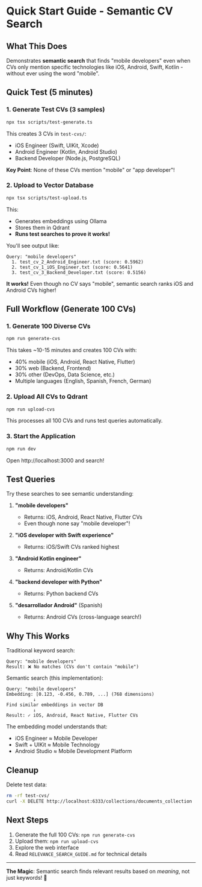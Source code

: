 # Quick Start Guide - Semantic CV Search

## What This Does

Demonstrates **semantic search** that finds "mobile developers" even when CVs only mention specific technologies like iOS, Android, Swift, Kotlin - without ever using the word "mobile".

## Quick Test (5 minutes)

### 1. Generate Test CVs (3 samples)
```bash
npx tsx scripts/test-generate.ts
```

This creates 3 CVs in `test-cvs/`:
- iOS Engineer (Swift, UIKit, Xcode)
- Android Engineer (Kotlin, Android Studio)
- Backend Developer (Node.js, PostgreSQL)

**Key Point**: None of these CVs mention "mobile" or "app developer"!

### 2. Upload to Vector Database
```bash
npx tsx scripts/test-upload.ts
```

This:
- Generates embeddings using Ollama
- Stores them in Qdrant
- **Runs test searches to prove it works!**

You'll see output like:
```
Query: "mobile developers"
  1. test_cv_2_Android_Engineer.txt (score: 0.5962)
  2. test_cv_1_iOS_Engineer.txt (score: 0.5641)
  3. test_cv_3_Backend_Developer.txt (score: 0.5156)
```

**It works!** Even though no CV says "mobile", semantic search ranks iOS and Android CVs higher!

## Full Workflow (Generate 100 CVs)

### 1. Generate 100 Diverse CVs
```bash
npm run generate-cvs
```

This takes ~10-15 minutes and creates 100 CVs with:
- 40% mobile (iOS, Android, React Native, Flutter)
- 30% web (Backend, Frontend)
- 30% other (DevOps, Data Science, etc.)
- Multiple languages (English, Spanish, French, German)

### 2. Upload All CVs to Qdrant
```bash
npm run upload-cvs
```

This processes all 100 CVs and runs test queries automatically.

### 3. Start the Application
```bash
npm run dev
```

Open http://localhost:3000 and search!

## Test Queries

Try these searches to see semantic understanding:

1. **"mobile developers"**
   - Returns: iOS, Android, React Native, Flutter CVs
   - Even though none say "mobile developer"!

2. **"iOS developer with Swift experience"**
   - Returns: iOS/Swift CVs ranked highest

3. **"Android Kotlin engineer"**
   - Returns: Android/Kotlin CVs

4. **"backend developer with Python"**
   - Returns: Python backend CVs

5. **"desarrollador Android"** (Spanish)
   - Returns: Android CVs (cross-language search!)

## Why This Works

Traditional keyword search:
```
Query: "mobile developers"
Result: ❌ No matches (CVs don't contain "mobile")
```

Semantic search (this implementation):
```
Query: "mobile developers"
Embedding: [0.123, -0.456, 0.789, ...] (768 dimensions)
          ↓
Find similar embeddings in vector DB
          ↓
Result: ✓ iOS, Android, React Native, Flutter CVs
```

The embedding model understands that:
- iOS Engineer ≈ Mobile Developer
- Swift + UIKit ≈ Mobile Technology
- Android Studio ≈ Mobile Development Platform

## Cleanup

Delete test data:
```bash
rm -rf test-cvs/
curl -X DELETE http://localhost:6333/collections/documents_collection
```

## Next Steps

1. Generate the full 100 CVs: `npm run generate-cvs`
2. Upload them: `npm run upload-cvs`
3. Explore the web interface
4. Read `RELEVANCE_SEARCH_GUIDE.md` for technical details

---

**The Magic**: Semantic search finds relevant results based on *meaning*, not just keywords! 🎯